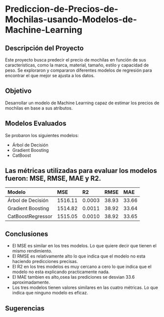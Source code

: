 # Prediccion-de-Precios-de-Mochilas-usando-Modelos-de-Machine-Learning

## Descripción del Proyecto

Este proyecto busca predecir el precio de mochilas en función de sus características, como la marca, material, tamaño, estilo y capacidad de peso. Se exploraron y compararon diferentes modelos de regresión para encontrar el que mejor se ajusta a los datos.

## Objetivo
Desarrollar un modelo de Machine Learning capaz de estimar los precios de mochilas en base a sus atributos.

## Modelos Evaluados
Se probaron los siguientes modelos:

* Árbol de Decisión 
* Gradient Boosting 
* CatBoost

## Las métricas utilizadas para evaluar los modelos fueron: MSE, RMSE, MAE y R2.

|Modelo|	MSE|	R2|	RMSE|	MAE|
|:-----|:-----|:-----|:-----|:-----|
|Árbol de Decisión|	1516.11|	0.0003|	38.93|	33.66|
|Gradient Boosting|	1514.82|	0.0011|	38.92|	33.64|
|CatBoostRegressor|	1515.05|	0.0010|	38.92|	33.65|

## Conclusiones

* El MSE es similar en los tres modelos. Lo que quiere decir que tienen el mismo rendimiento.
* El RMSE es relativamente alto lo que indica que el modelo no esta haciendo predicciones precisas.
* El R2 en los tres modelos es muy cercano a cero lo que indica que el modelo no esta explicando practicamente nada.
* El MAE tambien es alto,osea las prediciones se desvian 33.6 aproximadamente.
* Los tres modelos tienen valores similares en las cuatro métricas. Lo que indica que ninguno modelo es eficaz.

## Sugerencias
